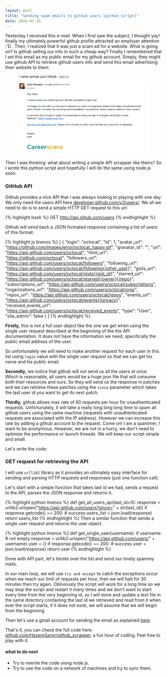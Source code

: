 ```yaml
---
layout: post
title: "Sending spam emails to github users [python script]"
date: 2016-07-25
---
```


Yesterday I received this e-mail. When I first saw the subject, I thought yay! finally my ultimately powerful github profile attracted an employer attention :'D . Then, I realized that it was just a scam ad for a website. What is going on? Is github selling our info in such a cheap way? Finally I remembered that I set this email as my public email for my github account. Simply, they might use github API to retrieve github users info and send this email advertising their website to them.

<figure>
	<img src="/data/images/gihub_spam_email.png">
</figure>

Then I was thinking: what about writing a simple API scrapper like theirs? So I wrote this python script and hopefully I will do the same using node.js soon.


### GitHub API

Github provides a nice API that I was always looking to playing with one day. We only need the users API here [developer.github.com/v3/users/](https://developer.github.com/v3/users/). We all we need to do is to send a simple HTTP GET request to this url:

{% highlight bash %}
GET http://api.gihub.com/users
{% endhighlight %}

Github will send back a JSON formated response containing a list of users of this format:

{% highlight js  linenos %}
[
  {
    "login": "octocat",
    "id": 1,
    "avatar_url": "https://github.com/images/error/octocat_happy.gif",
    "gravatar_id": "",
    "url": "https://api.github.com/users/octocat",
    "html_url": "https://github.com/octocat",
    "followers_url": "https://api.github.com/users/octocat/followers",
    "following_url": "https://api.github.com/users/octocat/following{/other_user}",
    "gists_url": "https://api.github.com/users/octocat/gists{/gist_id}",
    "starred_url": "https://api.github.com/users/octocat/starred{/owner}{/repo}",
    "subscriptions_url": "https://api.github.com/users/octocat/subscriptions",
    "organizations_url": "https://api.github.com/users/octocat/orgs",
    "repos_url": "https://api.github.com/users/octocat/repos",
    "events_url": "https://api.github.com/users/octocat/events{/privacy}",
    "received_events_url": "https://api.github.com/users/octocat/received_events",
    "type": "User",
    "site_admin": false
  }
]
{% endhighlight %}

**Firstly,** this is not a full user object like the one we get when using the single user request described at the beginning of the the API documentation. It does not have the information we need, specifically the public email address of the user.

So unfortunately we will need to make another request for each user in this list using `login` value with the single user request so that we can get his name and his public email.

**Secondly,** we notice that github will not send us all the users at once. Which is reasonable, all users would be a huge json file that will consume both their resources and ours. So they will send us the response in patches and we can retrieve these patches using the `since` parameter which takes the last user id you want to get its next patch.

**Thirdly,** github allows max rate of 60 requests per hour for unauthenticated requests. Unfortunately, it will take a really long long long time to spam all github users using the same machine (requests with unauthenticated requests are associated with the IP address). However we can increase this rate by adding a github account to the request. Come on! I am a spammer, I want to be anonymous. However, we are not in a hurry, we don't need to optimize the performance or launch threads. We will keep our script simple and small.

Let's write the code:

### GET request for retrieving the API

I will use `urllib2` library as it provides an ultimately easy interface for sending and parsing HTTP requests and responses (just one function call).

Let's start with a simple function that takes last id we had, sends a request to the API, parses the JSON response and returns it.

{% highlight python linenos %}
def get_all_users_api(last_id=0):
	response = urllib2.urlopen("https://api.github.com/users?since=" + str(last_id))
	if response.getcode() == 200: # success
		users_list = json.load(response)
		return users_list
{% endhighlight %}
Then a similar function that sends a single user request and returns the user object.

{% highlight python linenos %}
def get_single_user(username):
	if username: # not empty
		response = urllib2.urlopen("https://api.github.com/users/" + username)
		user = {}
		if response.getcode() == 200: # success
			user = json.load(response)
		return user
{% endhighlight %}

Done with API part, let's iterate over the list and send our lovely spammy mails.

In our main loop, we will use `try and except` to catch the exceptions occur when we reach our limit of requests per hour, then we will halt for 30 minutes then try again. Obliviously the script will work for a long time so we may stop the script and restart it many times and we don't want to start every time from the very beginning id, so I will store and update a text file in the same directory containing the last id we retrieved and read from it when ever the script starts, if it does not exist, we will assume that we will begin from the beginning.

Then let's use a gmail account for sending the email as explained [here](http://stackabuse.com/how-to-send-emails-with-gmail-using-python/).

That's it, you can check the full code here: [github.com/HazemSamir/github_scrapper](https://github.com/HazemSamir/github_scrapper), a fun hour of coding. Feel free to play with it.

#### what to do next

- Try to rewrite the code uisng node.js.
- Try to use the code on a network of machines and try to sync them.
